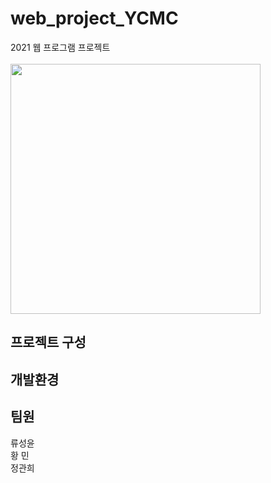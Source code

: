 web_project_YCMC
================
2021 웹 프로그램 프로젝트
<br><br>
<img src="#" width="400px">     
## 프로젝트 구성    

## 개발환경    
## 팀원    
류성윤    
황  민    
정관희    
